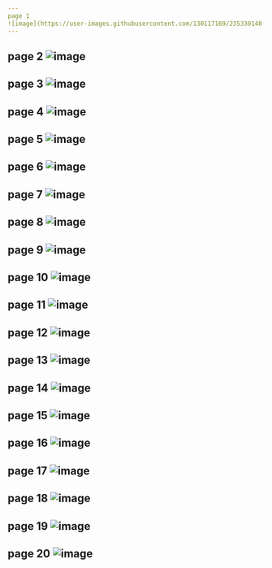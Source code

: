 ```yaml
---
page 1
![image](https://user-images.githubusercontent.com/130117169/235330148-49e6c60b-d090-45b7-9115-539a30bdedcb.png)
---
```

page 2
![image](https://user-images.githubusercontent.com/130117169/235330162-b96843bc-9fd2-4999-9797-5fcd39e67fef.png)
---
page 3
![image](https://user-images.githubusercontent.com/130117169/235330168-f4658401-c40f-4e53-b97f-6b6d0f047f43.png)
---
page 4
![image](https://github.com/user-attachments/assets/adf68799-b474-464e-92d0-c2c6f266f053)
---
page 5
![image](https://user-images.githubusercontent.com/130117169/235330183-a91bb68c-1369-452b-af5e-9a5d151a9162.png)
---
page 6
![image](https://user-images.githubusercontent.com/130117169/235330194-aedb977b-a7cb-48e4-9a54-f6930b6d7e98.png)
---
page 7
![image](https://user-images.githubusercontent.com/130117169/235330200-016e81e6-5c8f-40e0-944f-ecd538ff17fe.png)
---
page 8
![image](https://github.com/su-sumico/edse/assets/161304268/593393d5-705b-4ea0-905c-200e72baede8)
---
page 9
![image](https://user-images.githubusercontent.com/130117169/235330215-19dcc761-15a9-4a90-b1c8-b52305709661.png)
---
page 10
![image](https://user-images.githubusercontent.com/130117169/235330221-8bd752ad-cffe-4223-85f2-918948378c22.png)
---
page 11
![image](https://user-images.githubusercontent.com/130117169/235330248-16cb193a-bda1-476a-89f5-4f438ca981fb.png)
---
page 12
![image](https://user-images.githubusercontent.com/130117169/235330256-6dcf7591-7a5f-470f-869d-557bb103e91d.png)
---
page 13
![image](https://github.com/su-sumico/edse/assets/161304268/e7b1caab-59eb-450f-889a-0cb7686ef414)
---
page 14
![image](https://user-images.githubusercontent.com/130117169/235330275-f8168bb8-d910-4577-a3b6-dce3b0580734.png)
---
page 15
![image](https://user-images.githubusercontent.com/130117169/235330283-eff8afac-0e89-49ab-a344-64eae00b848b.png)
---
page 16
![image](https://user-images.githubusercontent.com/130117169/235330288-582b2f7c-506d-4bec-8bbd-95a275f7f7ec.png)
---
page 17
![image](https://user-images.githubusercontent.com/130117169/235330295-a7e51de2-6c6b-47bf-aba2-2134eadf980c.png)
---
page 18
![image](https://user-images.githubusercontent.com/130117169/235330306-8b64d4f5-c5b3-4c79-9d7c-3999c841daa1.png)
---
page 19
![image](https://user-images.githubusercontent.com/130117169/235330316-79e548d9-6d59-4050-9ded-2304238a3f2b.png)
---
page 20
![image](https://user-images.githubusercontent.com/130117169/235330325-85a06b71-756c-4885-8fb5-a25209c3ddd4.png)
---


